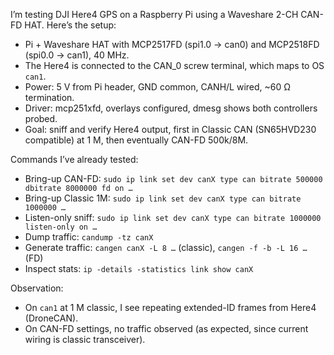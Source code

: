 I’m testing DJI Here4 GPS on a Raspberry Pi using a Waveshare 2-CH CAN-FD HAT. 
Here’s the setup:

- Pi + Waveshare HAT with MCP2517FD (spi1.0 → can0) and MCP2518FD (spi0.0 → can1), 40 MHz.
- The Here4 is connected to the CAN_0 screw terminal, which maps to OS `can1`.
- Power: 5 V from Pi header, GND common, CANH/L wired, ~60 Ω termination.
- Driver: mcp251xfd, overlays configured, dmesg shows both controllers probed.
- Goal: sniff and verify Here4 output, first in Classic CAN (SN65HVD230 compatible) at 1 M, then eventually CAN-FD 500k/8M.

Commands I’ve already tested:
- Bring-up CAN-FD:
  `sudo ip link set dev canX type can bitrate 500000 dbitrate 8000000 fd on …`
- Bring-up Classic 1M:
  `sudo ip link set dev canX type can bitrate 1000000 …`
- Listen-only sniff:
  `sudo ip link set dev canX type can bitrate 1000000 listen-only on …`
- Dump traffic: `candump -tz canX`
- Generate traffic: `cangen canX -L 8 …` (classic), `cangen -f -b -L 16 …` (FD)
- Inspect stats: `ip -details -statistics link show canX`

Observation:
- On `can1` at 1 M classic, I see repeating extended-ID frames from Here4 (DroneCAN).
- On CAN-FD settings, no traffic observed (as expected, since current wiring is classic transceiver).

